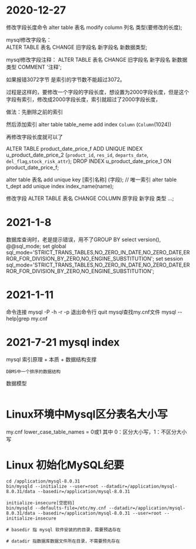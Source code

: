 # 2020-12-27
修改字段长度命令
alter table 表名 modify column 列名 类型(要修改的长度);

mysql修改字段名：  
ALTER  TABLE 表名 CHANGE 旧字段名 新字段名 新数据类型;   

mysql修改字段注释：
ALTER TABLE 表名 CHANGE 旧字段名 新字段名 新数据类型 COMMENT '注释';

如果报错3072字节 是索引的字节数不能超过3072。

过程是这样的，要修改一个字段的字段长度，想设置为2000字段长度，但是这个字段有索引，修改成2000字段长度，索引就超过了2000字段长度，

做法：先删除之前的索引 

然后添加索引 alter table table_neme add index `Column` (`Column`(1024))

再修改字段长度就可以了


ALTER TABLE product_date_price_f ADD UNIQUE INDEX u_product_date_price_2 (`product_id`, `res_id`, `departs_date`, `del_flag`,`stock_risk_attr`);
DROP INDEX u_product_date_price_1 ON product_date_price_f;


alter table 表名 add unique key [索引名称]  (字段); // 唯一索引
alter table t_dept add unique index index_name(name);

修改字段
ALTER TABLE 表名 CHANGE COLUMN  原字段 新字段 类型 ...;


# 2021-1-8
数据库查询时，老是提示错误，用不了GROUP BY
select version(), @@sql_mode;
set global sql_mode='STRICT_TRANS_TABLES,NO_ZERO_IN_DATE,NO_ZERO_DATE,ERROR_FOR_DIVISION_BY_ZERO,NO_ENGINE_SUBSTITUTION';
set session sql_mode='STRICT_TRANS_TABLES,NO_ZERO_IN_DATE,NO_ZERO_DATE,ERROR_FOR_DIVISION_BY_ZERO,NO_ENGINE_SUBSTITUTION';

# 2021-1-11
命令连接
mysql -P -h -r -p
退出命令行
quit
mysql查找my.cnf文件
mysql --help|grep my.cnf

# 2021-7-21 mysql index
mysql 索引原理 + 本质 + 数据结构支撑 

```
DBMS中一个排序的数据结构
```

数据模型
```

```

# Linux环境中Mysql区分表名大小写
my.cnf
lower_case_table_names = 0或1
其中 0：区分大小写，1：不区分大小写


# Linux 初始化MySQL纪要
```
cd /application/mysql-8.0.31
bin/mysqld --initialize --user=root --datadir=/application/mysql-8.0.31/data --basedir=/application/mysql-8.0.31

initialize-insecure[空密码]
bin/mysqld --defaults-file=/etc/my.cnf --datadir=/application/mysql-8.0.31/data --basedir=/application/mysql-8.0.31 --user=root --initialize-insecure
 
# basedir 指 mysql 软件安装的的目录，需要预选存在

# datadir 指数据库数据文件所在目录，不需要预先存在
```